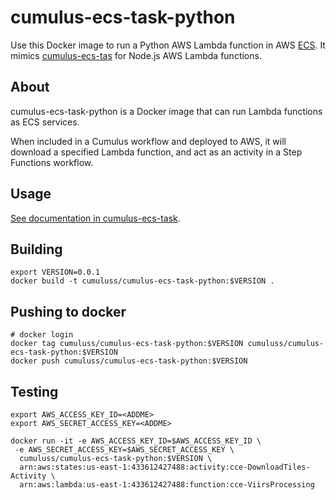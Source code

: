 # cumulus-ecs-task-python

Use this Docker image to run a Python AWS Lambda function in AWS [ECS](https://aws.amazon.com/ecs/). It mimics [cumulus-ecs-tas](https://github.com/cumulus-nasa/cumulus-ecs-task) for Node.js AWS Lambda functions.

## About

cumulus-ecs-task-python is a Docker image that can run Lambda functions as ECS services.

When included in a Cumulus workflow and deployed to AWS, it will download a specified Lambda function, and act as an activity in a Step Functions workflow.

## Usage

[See documentation in cumulus-ecs-task](https://github.com/cumulus-nasa/cumulus-ecs-task/blob/master/README.md#usage).

## Building

```
export VERSION=0.0.1
docker build -t cumuluss/cumulus-ecs-task-python:$VERSION .
```

## Pushing to docker

```
# docker login
docker tag cumuluss/cumulus-ecs-task-python:$VERSION cumuluss/cumulus-ecs-task-python:$VERSION
docker push cumuluss/cumulus-ecs-task-python:$VERSION
```

## Testing

```
export AWS_ACCESS_KEY_ID=<ADDME>
export AWS_SECRET_ACCESS_KEY=<ADDME>

docker run -it -e AWS_ACCESS_KEY_ID=$AWS_ACCESS_KEY_ID \
 -e AWS_SECRET_ACCESS_KEY=$AWS_SECRET_ACCESS_KEY \
  cumuluss/cumulus-ecs-task-python:$VERSION \
  arn:aws:states:us-east-1:433612427488:activity:cce-DownloadTiles-Activity \
  arn:aws:lambda:us-east-1:433612427488:function:cce-ViirsProcessing
```
